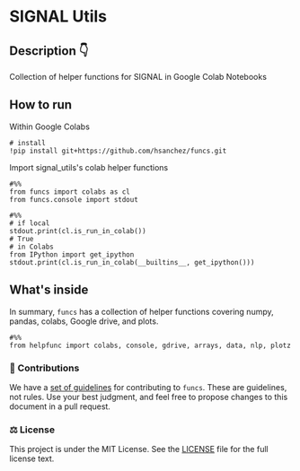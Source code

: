 # SIGNAL Utils

## Description 👇

Collection of helper functions for SIGNAL in Google Colab Notebooks

## How to run

Within Google Colabs

```shell
# install
!pip install git+https://github.com/hsanchez/funcs.git
```

Import signal_utils's colab helper functions

```shell
#%%
from funcs import colabs as cl
from funcs.console import stdout

#%%
# if local
stdout.print(cl.is_run_in_colab())
# True
# in Colabs
from IPython import get_ipython
stdout.print(cl.is_run_in_colab(__builtins__, get_ipython()))
```

## What's inside

In summary, `funcs` has a collection of helper functions
covering numpy, pandas, colabs, Google drive, and plots.

```shell
#%%
from helpfunc import colabs, console, gdrive, arrays, data, nlp, plotz
```

### 🤝 Contributions

We have a [set of guidelines](CONTRIBUTING.md) for contributing to `funcs`.  These are guidelines, not rules. Use your best judgment, and feel free
to propose  changes to this document in a pull request.

### ⚖️ License

This project is under the MIT License. See the [LICENSE](https://github.com/hsanchez/funcs/blob/main/LICENSE) file for the full license text.
